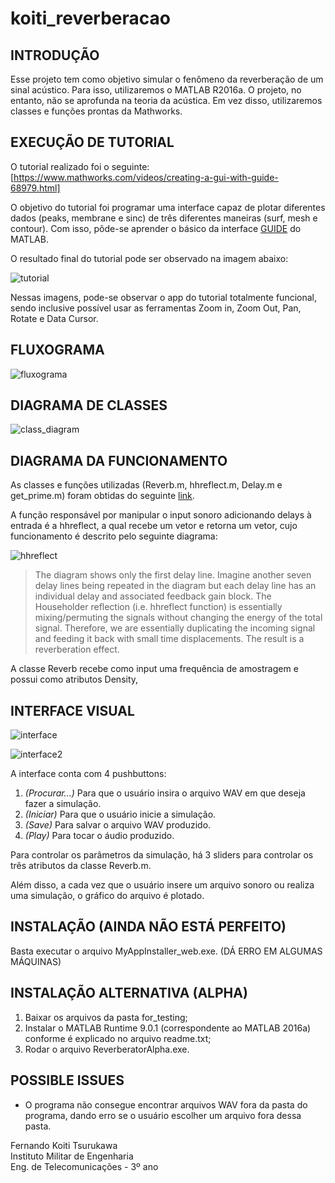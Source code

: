 # koiti_reverberacao
## INTRODUÇÃO

Esse projeto tem como objetivo simular o fenômeno da reverberação de um sinal acústico. Para isso, utilizaremos o MATLAB R2016a. O projeto, no entanto, não se aprofunda na teoria da acústica. Em vez disso, utilizaremos classes e funções prontas da Mathworks.

## EXECUÇÃO DE TUTORIAL

O tutorial realizado foi o seguinte: [https://www.mathworks.com/videos/creating-a-gui-with-guide-68979.html]

O objetivo do tutorial foi programar uma interface capaz de plotar diferentes dados (peaks, membrane e sinc) de três diferentes maneiras (surf, mesh e contour). Com isso, pôde-se aprender o básico da interface [GUIDE](https://www.mathworks.com/discovery/matlab-gui.html) do MATLAB.

O resultado final do tutorial pode ser observado na imagem abaixo:

![tutorial](imagens/tutorial.png)

Nessas imagens, pode-se observar o app do tutorial totalmente funcional, sendo inclusive possível usar as ferramentas Zoom in, Zoom Out, Pan, Rotate e Data Cursor.

## FLUXOGRAMA

![fluxograma](imagens/fluxograma.png)

## DIAGRAMA DE CLASSES

![class_diagram](imagens/class_diagram.png)

## DIAGRAMA DA FUNCIONAMENTO

As classes e funções utilizadas (Reverb.m, hhreflect.m, Delay.m e get_prime.m) foram obtidas do seguinte [link](https://www.mathworks.com/help/coder/examples/reverberation-using-matlab-classes.html).

A função responsável por manipular o input sonoro adicionando delays à entrada é a hhreflect, a qual recebe um vetor e retorna um vetor, cujo funcionamento é descrito pelo seguinte diagrama:

![hhreflect](imagens/coderdemo_reverb_diagram.png)

> The diagram shows only the first delay line. Imagine another seven delay lines being repeated in the diagram but each delay line has an individual delay and associated feedback gain block. The Householder reflection (i.e. hhreflect function) is essentially mixing/permuting the signals without changing the energy of the total signal. Therefore, we are essentially duplicating the incoming signal and feeding it back with small time displacements. The result is a reverberation effect.

A classe Reverb recebe como input uma frequência de amostragem e possui como atributos Density,

## INTERFACE VISUAL

![interface](imagens/interface.png)

![interface2](imagens/interface2.png)

A interface conta com 4 pushbuttons: 

1. *(Procurar...)* Para que o usuário insira o arquivo WAV em que deseja fazer a simulação.
2. *(Iniciar)* Para que o usuário inicie a simulação.
3. *(Save)* Para salvar o arquivo WAV produzido.
4. *(Play)* Para tocar o áudio produzido.

Para controlar os parâmetros da simulação, há 3 sliders para controlar os três atributos da classe Reverb.m.

Além disso, a cada vez que o usuário insere um arquivo sonoro ou realiza uma simulação, o gráfico do arquivo é plotado.

## INSTALAÇÃO (AINDA NÃO ESTÁ PERFEITO)

Basta executar o arquivo MyAppInstaller_web.exe. (DÁ ERRO EM ALGUMAS MÁQUINAS)

## INSTALAÇÃO ALTERNATIVA (ALPHA)

1. Baixar os arquivos da pasta for_testing;
2. Instalar o MATLAB Runtime 9.0.1 (correspondente ao MATLAB 2016a) conforme é explicado no arquivo readme.txt;
3. Rodar o arquivo ReverberatorAlpha.exe.

## POSSIBLE ISSUES
* O programa não consegue encontrar arquivos WAV fora da pasta do programa, dando erro se o usuário escolher um arquivo fora dessa pasta.

Fernando Koiti Tsurukawa\
Instituto Militar de Engenharia\
Eng. de Telecomunicações - 3º ano
